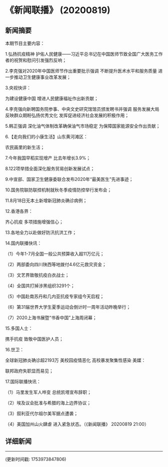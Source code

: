 # 《新闻联播》 (20200819)

## 新闻摘要

本期节目主要内容：

1.弘扬抗疫精神 护佑人民健康——习近平总书记在中国医师节致全国广大医务工作者的祝贺和慰问引发强烈反响；

2.李克强对2020年中国医师节作出重要批示强调 不断提升医术水平和服务质量 进一步推动卫生健康事业改革发展；

3.央视快评：

为建设健康中国 增进人民健康福祉作出新贡献；

4.李克强向新聘国务院参事、中央文史研究馆馆员颁发聘书并强调 服务发展大局反映群众期盼弘扬优秀文化 发挥促进经济社会发展的积极作用；

5.韩正强调 深化油气体制改革确保油气市场稳定 为保障国家能源安全作出贡献；

6.【走向我们的小康生活】山东黄河滩区：

农民画里的新生活；

7.今年我国早稻实现增产 比去年增长3.9%；

8.122项举措全面深化服务贸易创新发展试点；

9.中宣部、国家卫生健康委联合发布2020年“最美医生”先进事迹；

10.国务院联防联控机制就秋冬季疫情防控举行发布会；

11.8月18日无本土新增新冠肺炎确诊病例；

12.香港各界：

齐心抗疫 多项措施增强信心；

13.各地全力以赴做好防汛抗洪工作；

14.国内联播快讯：

（1）今年1-7月全国一般公共预算收入超11万亿元；

（2）两部委向四川陕西等地拨付4.6亿元救灾资金；

（3）文艺界致敬抗疫白衣战士；

（4）全国共打掉涉黑组织3291个；

（5）中国赴南苏丹和几内亚抗疫专家组今天启程；

（6）第31届世界大学生夏季运动会倒计时一周年活动昨晚举行；

（7）2020上海书展暨“书香中国”上海周闭幕；

15.多国人士：

携手抗疫 致敬中国医护人员；

16.世卫：

全球新冠肺炎确诊超2193万 美校园疫情恶化 高校暴发聚集性感染 美媒：

联邦政府失职显而易见；

17.国际联播快讯：

（1）马里发生军人哗变 总统凯塔宣布辞职；

（2）埃及议会批准与希腊的海上边界协议；

（3）叙利亚代尔祖尔美军据点遭袭；

（4）美国加州山火肆虐 进入紧急状态。（《新闻联播》 20200819 21:00）

## 详细新闻

---

(更新时间戳: 1753973847806)

